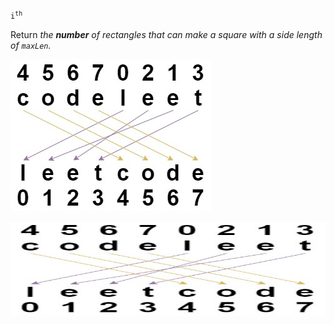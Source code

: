 <code>i​​​​​<sup>​​​​​​th</sup>​​​​</code> 

<p>Return <em>the <b>number</b> of rectangles that can make a square with a side length of <code>maxLen</code>.</em></p>


![image](https://github.com/punkfulw/LeetCode/blob/main/leetcode/1528.%20Shuffle%20String/1528.jpg)

<img alt="" src="https://github.com/punkfulw/LeetCode/blob/main/leetcode/1528.%20Shuffle%20String/1528.jpg" style="width: 600px; height: 150px;">
